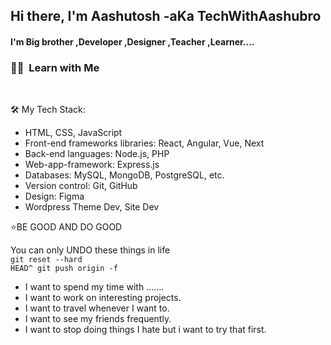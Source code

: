 <h2> Hi there, I'm Aashutosh -aKa TechWithAashubro </h2>

<h4> I'm Big brother ,Developer ,Designer ,Teacher ,Learner....</h4>

<h3> 🤝🏻 &nbsp;Learn with Me </h3><br>

🛠️ My Tech Stack:
- HTML, CSS, JavaScript
- Front-end frameworks libraries: React, Angular, Vue, Next
- Back-end languages: Node.js, PHP
- Web-app-framework: Express.js
- Databases: MySQL, MongoDB, PostgreSQL, etc.
- Version control: Git, GitHub
- Design: Figma
- Wordpress Theme Dev, Site Dev

⭐️BE GOOD AND DO GOOD

You can only UNDO these things in life<br>
<code>git reset --hard HEAD^        git push origin -f
</code>

- I want to spend my time with .......
- I want to work on interesting projects.
- I want to travel whenever I want to.
- I want to see my friends frequently.
- I want to stop doing things I hate but i want to try that first.

